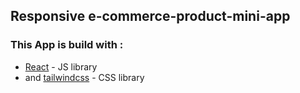 ## Responsive e-commerce-product-mini-app

### This App is build with :
- [React](https://reactjs.org) - JS library 
- and [tailwindcss](https://tailwindcss.com) - CSS library
